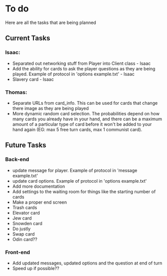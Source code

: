 # To do
Here are all the tasks that are being planned

## Current Tasks

### Isaac:
* Separated out networking stuff from Player into Client class - Isaac
* Add the ability for cards to ask the player questions as they are being played.
Example of protocol in 'options example.txt' - Isaac
* Slavery card - Isaac

### Thomas:
* Separate URLs from card_info. This can be used for cards that change there image as they are being played
* More dynamic random card selection. The probabilities depend on how many cards you already have in your hand, and there can be a maximum amount of a particular type of card before it won't be added to your hand again (EG: max 5 free turn cards, max 1 communist card).

## Future Tasks

### Back-end
* update message for player. Example of protocol in 'message example.txt'
* update card options. Example of protocol in 'options example.txt'
* Add more documentation
* Add settings to the waiting room for things like the starting number of cards
* Make a proper end screen
* Trash cards
* Elevator card
* Jew card
* Snowden card
* Do justly
* Swap card
* Odin card??

### Front-end
* Add updated messages, updated options and the question at end of turn
* Speed up if possible??
